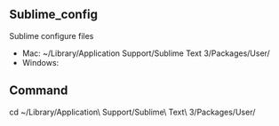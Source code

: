 ## Sublime_config
Sublime configure files
- Mac: ~/Library/Application Support/Sublime Text 3/Packages/User/
- Windows: 

## Command
cd ~/Library/Application\ Support/Sublime\ Text\ 3/Packages/User/

